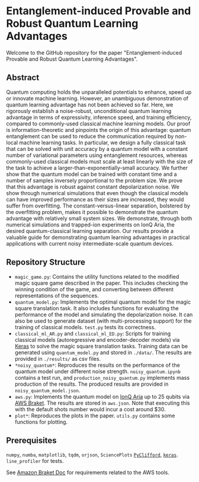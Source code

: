 # Entanglement-induced Provable and Robust Quantum Learning Advantages

Welcome to the GitHub repository for the paper "Entanglement-induced Provable and Robust Quantum Learning Advantages".

## Abstract

Quantum computing holds the unparalleled potentials to enhance, speed up or innovate machine learning. However, an unambiguous demonstration of quantum learning advantage has not been achieved so far. Here, we rigorously establish a noise-robust, unconditional quantum learning advantage in terms of expressivity, inference speed, and training efficiency, compared to commonly-used classical machine learning models. Our proof is information-theoretic and pinpoints the origin of this advantage: quantum entanglement can be used to reduce the communication required by non-local machine learning tasks. In particular, we design a fully classical task that can be solved with unit accuracy by a quantum model with a constant number of variational parameters using entanglement resources, whereas commonly-used classical models must scale at least linearly with the size of the task to achieve a larger-than-exponentially-small accuracy. We further show that the quantum model can be trained with constant time and a number of samples inversely proportional to the problem size. We prove that this advantage is robust against constant depolarization noise. We show through numerical simulations that even though the classical models can have improved performance as their sizes are increased, they would suffer from overfitting. The constant-versus-linear separation, bolstered by the overfitting problem, makes it possible to demonstrate the  quantum advantage with relatively small system sizes. We demonstrate, through both numerical simulations and trapped-ion experiments on IonQ Aria, the desired quantum-classical learning separation. Our results provide a valuable guide for demonstrating quantum learning advantages in practical applications with current noisy intermediate-scale quantum devices.

## Repository Structure

- `magic_game.py`: Contains the utility functions related to the modified magic square game described in the paper. This includes checking the winning condition of the game, and converting between different representations of the sequences.
- `quantum_model.py`: Implements the optimal quantum model for the magic square translation task. It also includes functions for evaluating the performance of the model and simulating the depolarization noise. It can also be used to generate dataset (with multi-processing support) for the training of classical models. `test.py` tests its correctness.
- `classical_ml_AR.py` and `classical_ml_ED.py`: Scripts for training classical models (autoregressive and encoder-decoder models) via [Keras](https://keras.io) to solve the magic square translation tasks. Training data can be generated using `quantum_model.py` and stored in `./data/`. The results are provided in `./results/` as csv files.
- `*noisy_quantum*`: Reproduces the results on the performance of the quantum model under different noise strength. `noisy_quantum.ipynb` contains a test run, and `production_noisy_quantum.py` implements mass production of the results. The produced results are provided in `noisy_quantum_model.json`.
- `aws.py`: Implements the quantum model on [IonQ Aria](https://ionq.com/quantum-systems/aria) up to 25 qubits via [AWS Braket](https://aws.amazon.com/braket/). The results are stored in `aws.json`. Note that executing this with the default shots number would incur a cost around $30.
- `plot*`: Reproduces the plots in the paper. `utils.py` contains some functions for plotting.

## Prerequisites

`numpy`, `numba`, `matplotlib`, `tqdm`, `orjson`, `SciencePlots` [`PyClifford`](https://github.com/hongyehu/PyClifford), [`keras`](https://keras.io). `line_profiler` for tests.

See [Amazon Braket Doc](https://amazon-braket-sdk-python.readthedocs.io/en/latest/getting-started.html) for requirements related to the AWS tools.

